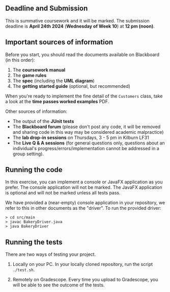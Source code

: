 
## Deadline and Submission

This is summative coursework and it will be marked. The submission deadline is **April 24th 2024** (**Wednesday of Week 10**) at **12 pm (noon)**. 

## Important sources of information

Before you start, you should read the documents available on Blackboard (in this order):

1. The **coursework manual**
2. The **game rules**
3. The **spec** (including the **UML diagram**)
4. The **getting started guide** (optional, but recommended)

When you're ready to implement the fine detail of the `Customers` class, take a look at the **time passes worked examples** PDF.

Other sources of information:

* The output of the **JUnit tests**
* The **Blackboard forum** (please don't post any code, it will be removed and sharing code in this way may be considered academic malpractice)
* The **lab drop-in sessions** on Thursdays, 3 - 5 pm in Kilburn LF31
* The **Live Q & A sessions** (for general questions only, questions about an individual's progress/errors/implementation cannot be addressed in a group setting). 

## Running the code

In this exercise, you can implement a console or JavaFX application as you prefer. The console application will not be marked. The JavaFX application is optional and will not be marked unless all tests pass.

We have provided a (near-empty) console application in your repository, we refer to this in other documents as the "driver". To run the provided driver:

```
> cd src/main
> javac BakeryDriver.java
> java BakeryDriver
```


## Running the tests

There are two ways of testing your project.

1. Locally on your PC. In your locally cloned repository, run the script `./test.sh`.
 
2. Remotely on Gradescope. Every time you upload to Gradescope, you will be able to see the outcome of the tests.
